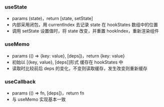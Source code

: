 ### useState

- params (state)，return [state, setState]
- 内部采用闭包，用 currentIndex 去记录 state 在 hookStates 数组中的位置
- 调用 setState 设置值时，将 state 改变，并重置 hookIndex，重新渲染组件

### useMemo

- params (() => {key: value}, [deps])，return {key: value}
- 初始以 [{key, value}, [deps]]形式 缓存在 hookStates 中
- 读取时比较前后 deps 的变化，不变则读取缓存，发生改变则重新缓存

### useCallback

- params (() => fn, [deps])，return fn
- 与 useMemo 实现基本一致
